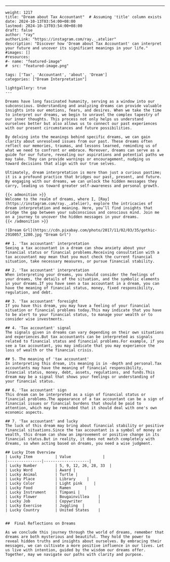 ---
    weight: 1217
    title: "Dream about Tax Accountant"  # Assuming 'title' column exists
    date: 2024-10-13T03:54:00+08:00
    lastmod: 2024-10-13T03:54:00+08:00
    draft: false
    author: "ray"
    authorLink: "https://instagram.com/ray._.atelier"
    description: "Discover how 'Dream about Tax Accountant' can interpret your future and uncover its significant meanings in your life."
    #images: []
    #resources:
    #- name: "featured-image"
    #  src: "featured-image.png"
    
    tags: ['Tax', 'Accountant', 'about', 'Dream']
    categories: ["Dream Interpretation"]
    
    lightgallery: true
    ---
    
    Dreams have long fascinated humanity, serving as a window into our subconscious. Understanding and analyzing dreams can provide valuable insights into our emotions, fears, and desires. When we take the time to interpret our dreams, we begin to unravel the complex tapestry of our inner thoughts. This process not only helps us understand ourselves better but also allows us to connect our past experiences with our present circumstances and future possibilities.
    
    By delving into the meanings behind specific dreams, we can gain clarity about unresolved issues from our past. These dreams often reflect our memories, traumas, and lessons learned, reminding us of what we need to confront or embrace. Moreover, dreams can serve as a guide for our future, revealing our aspirations and potential paths we may take. They can provide warnings or encouragement, nudging us toward decisions that align with our true selves.
    
    Ultimately, dream interpretation is more than just a curious pastime; it is a profound practice that bridges our past, present, and future. By engaging with our dreams, we can unlock the hidden messages they carry, leading us toward greater self-awareness and personal growth.
    
    {{< admonition >}}
    Welcome to the realm of dreams, where I, [Ray](https://instagram.com/ray._.atelier), explore the intricacies of dream interpretation and meaning. Here, you’ll find insights that bridge the gap between your subconscious and conscious mind. Join me on a journey to uncover the hidden messages in your dreams.
    {{< /admonition >}}
    
    ![Dream Grl](https://cdn.pixabay.com/photo/2017/11/02/03/35/gothic-2910057_1280.jpg "Dream Grl")
    
    ## 1. 'Tax accountant' interpretation
    Seeing a tax accountant in a dream can show anxiety about your financial status or financial problems.Receiving consultation with a tax accountant may mean that you must check the current financial situation, take necessary measures, or pursue financial stability.
    
    ## 2. 'Tax accountant' interpretation
    When interpreting your dreams, you should consider the feelings of your dreams, the details of the situation, and the symbolic elements in your dreams.If you have seen a tax accountant in a dream, you can have the meaning of financial status, money, fixed responsibility, regulation, and debt.
    
    ## 3. 'Tax accountant' foresight
    If you have this dream, you may have a feeling of your financial situation or financial problems today.This may indicate that you have to be alert to your financial status, to manage your wealth or to consider wise investments.
    
    ## 4. 'Tax accountant' signal
    The signals given in dreams can vary depending on their own situations and experiences.But tax accountants can be interpreted as signals related to financial status and financial problems.For example, if you see a tax accountant, you may indicate that you may experience the loss of wealth or the financial crisis.
    
    ## 5. The meaning of 'tax accountant'
    In interpreting this dream, its meaning is in -depth and personal.Tax accountants may have the meaning of financial responsibility, financial status, money, debt, assets, regulations, and funds.This dream may be a signal that shows your feelings or understanding of your financial status.
    
    ## 6. 'Tax accountant' sign
    This dream can be interpreted as a sign of financial status or financial problems.The appearance of a tax accountant can be a sign of financial issues or financial burdens that should be paid to attention, which may be reminded that it should deal with one's own economic aspects.
    
    ## 7. 'Tax accountant' and lucky
    The luck of this dream may bring about financial stability or positive financial situations.Since the tax accountant is a symbol of money or wealth, this dream can show an improvement or positive change in its financial status.But in reality, it does not match completely with dreams, so when acting based on dreams, you need a wise judgment.
    
    ## Lucky Item Overview
    | Lucky Item          | Value              |
    |---------------|--------------------|
    | Lucky Number        | 5, 9, 12, 26, 28, 33  |
    | Lucky Word          | Award |
    | Lucky Animal        | Turtle |
    | Lucky Place         | Library     |
    | Lucky Color         | Light pink     |
    | Lucky Food          | Ramen      |
    | Lucky Instrument    | Timpani |
    | Lucky Flower        | Bougainvillea    |
    | Lucky Job           | Copywriter       |
    | Lucky Exercise      | Juggling  |
    | Lucky Country       | United States    |
    
    
    ##  Final Reflections on Dreams
    
    As we conclude this journey through the world of dreams, remember that dreams are both mysterious and beautiful. They hold the power to reveal hidden truths and insights about ourselves. By embracing their messages, we can cultivate a more positive influence in our lives. Let us live with intention, guided by the wisdom our dreams offer. Together, may we navigate our paths with clarity and purpose.
    